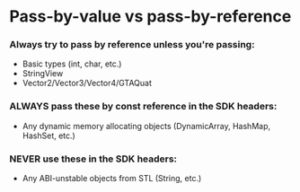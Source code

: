 # Pass-by-value vs pass-by-reference

### Always try to pass by reference unless you're passing:
* Basic types (int, char, etc.)
* StringView
* Vector2/Vector3/Vector4/GTAQuat

### ALWAYS pass these by const reference in the SDK headers:
* Any dynamic memory allocating objects (DynamicArray, HashMap, HashSet, etc.)

### NEVER use these in the SDK headers:
* Any ABI-unstable objects from STL (String, etc.)
